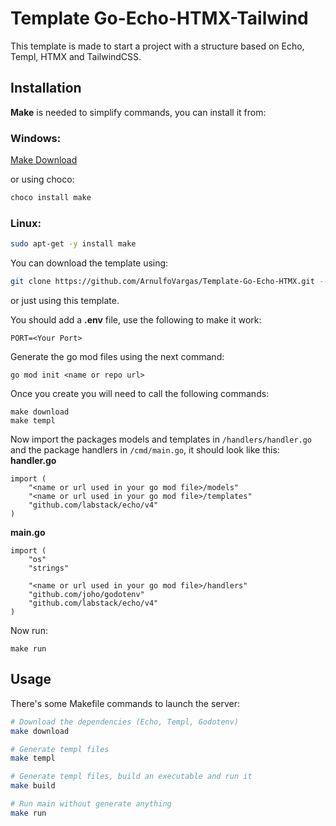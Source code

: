 # Template Go-Echo-HTMX-Tailwind

This template is made to start a project with a structure based on Echo, Templ, HTMX and TailwindCSS.

## Installation

__Make__ is needed to simplify commands, you can install it from:

### Windows:

[Make Download](https://gnuwin32.sourceforge.net/packages/make.htm)

or using choco:
```bash
choco install make
```

### Linux:

```bash
sudo apt-get -y install make
```

You can download the template using:

```bash
git clone https://github.com/ArnulfoVargas/Template-Go-Echo-HTMX.git --branch v1.0
```

or just using this template.

You should add a __.env__ file, use the following to make it work:
```
PORT=<Your Port>
```

Generate the go mod files using the next command: 
```
go mod init <name or repo url>
```

Once you create you will need to call the following commands:
```
make download
make templ
```

Now import the packages models and templates in `/handlers/handler.go` and the package handlers in `/cmd/main.go`, it should look like this:
__handler.go__
```
import (
	"<name or url used in your go mod file>/models"
	"<name or url used in your go mod file>/templates"
	"github.com/labstack/echo/v4"
)
```

__main.go__
```
import (
	"os"
	"strings"

	"<name or url used in your go mod file>/handlers"
	"github.com/joho/godotenv"
	"github.com/labstack/echo/v4"
)
```

Now run:
```
make run
```

## Usage
There's some Makefile commands to launch the server:

```bash
# Download the dependencies (Echo, Templ, Godotenv)
make download

# Generate templ files
make templ

# Generate templ files, build an executable and run it
make build

# Run main without generate anything
make run
```
